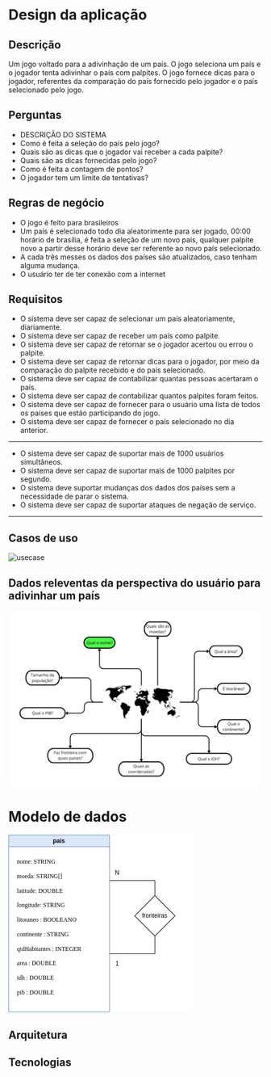 # Design da aplicação

## Descrição
Um jogo voltado para a adivinhação de um país.
O jogo seleciona um país e o jogador tenta adivinhar o país com palpites. O jogo
fornece dicas para o jogador, referentes da comparação do país fornecido pelo jogador
e o país selecionado pelo jogo.

## Perguntas
- DESCRIÇÃO DO SISTEMA
- Como é feita a seleção do país pelo jogo?
- Quais são as dicas que o jogador vai receber a cada palpite?
- Quais são as dicas fornecidas pelo jogo?
- Como é feita a contagem de pontos?
- O jogador tem um limite de tentativas?

## Regras de negócio
- O jogo é feito para brasileiros
- Um país é selecionado todo dia aleatorimente para ser jogado, 00:00
horário de brasília, é feita a seleção de um novo país, qualquer palpite novo a partir 
desse horário deve ser referente ao novo país selecionado.
- A cada três messes os dados dos países são atualizados, caso tenham alguma mudança.
- O usuário ter de ter conexão com a internet

## Requisitos
- O sistema deve ser capaz de selecionar um país aleatoriamente, diariamente.
- O sistema deve ser capaz de receber um país como palpite.
- O sistema deve ser capaz de retornar se o jogador acertou ou errou o palpite.
- O sistema deve ser capaz de retornar dicas para o jogador, por meio da comparação do palpite recebido e do país selecionado. 
- O sistema deve ser capaz de contabilizar quantas pessoas acertaram o país.
- O sistema deve ser capaz de contabilizar quantos palpites foram feitos.
- O sistema deve ser capaz de fornecer para o usuário uma lista de todos os países que estão participando do jogo.
- O sistema deve ser capaz de fornecer o país selecionado no dia anterior.
---
- O sistema deve ser capaz de suportar mais de 1000 usuários simultâneos.
- O sistema deve ser capaz de suportar mais de 1000 palpites por segundo.
- O sistema deve suportar mudanças dos dados dos países sem a necessidade de parar o sistema.
- O sistema deve ser capaz de suportar ataques de negação de serviço.
---


## Casos de uso

![usecase](http://www.plantuml.com/plantuml/png/JOun3i8m34LtdyBgtahb0AWI6pi7i18JYa8SEQuO47SdQQbW-thFrlzJCL9R7X78cIXsPmdI8HMyrm1_bBpeBbe6K7P6AKJ6LHE-O2dig31scMAUZRQFosdy6UMI9NdUrG7U0FK21o_FD1mRGcZjsEiSRjQl2Bwrs4U-Rco4YPElspy0)

## Dados releventas da perspectiva do usuário para adivinhar um país
![userview](/termo/image/pais.png)

# Modelo de dados
![modelo de dados país](/termo/image/DER.png)

## Arquitetura

## Tecnologias
